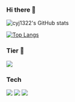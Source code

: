 ### Hi there 👋

![cyj1322's GitHub stats](https://github-readme-stats.vercel.app/api?username=cyj1322&show_icons=true&theme=onedark)

[![Top Langs](https://github-readme-stats.vercel.app/api/top-langs/?username=cyj1322)](https://github.com/cyj1322/github-readme-stats)

### Tier 👑
<a href="https://opgc.me/#/users/cyj1322" target="_blank"><img src="https://api.opgc.me/githubs/users/cyj1322/tag/?theme=basic" /></a>

### Tech
<img src="https://img.shields.io/badge/Node-68A063?style=flat-square&logo=node.js&logoColor=white"/> <img src="https://img.shields.io/badge/Typescript-007acc?style=flat-square&logo=typescript&logoColor=white"/> <img src="https://img.shields.io/badge/Javascript-f0db4f?style=flat-square&logo=javascript&logoColor=black"/>


<!--
**cyj1322/cyj1322** is a ✨ _special_ ✨ repository because its `README.md` (this file) appears on your GitHub profile.

Here are some ideas to get you started:

- 🔭 I’m currently working on ...
- 🌱 I’m currently learning ...
- 👯 I’m looking to collaborate on ...
- 🤔 I’m looking for help with ...
- 💬 Ask me about ...
- 📫 How to reach me: ...
- 😄 Pronouns: ...
- ⚡ Fun fact: ...
-->
